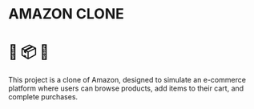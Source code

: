 # AMAZON CLONE 
# 🛒 📦 🚚
This project is a clone of Amazon, designed to simulate an e-commerce platform where users can browse products, add items to their cart, and complete purchases.

